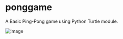 # ponggame
A Basic Ping-Pong game using Python Turtle module.

![image](https://user-images.githubusercontent.com/82958906/163515938-6964f89e-69e9-4100-a626-e2107c679250.png)
